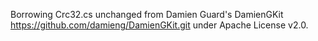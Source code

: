 ﻿Borrowing Crc32.cs unchanged from Damien Guard's DamienGKit <https://github.com/damieng/DamienGKit.git> under Apache License v2.0.